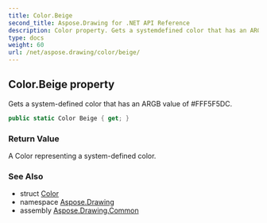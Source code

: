 ```yaml
---
title: Color.Beige
second_title: Aspose.Drawing for .NET API Reference
description: Color property. Gets a systemdefined color that has an ARGB value of FFF5F5DC
type: docs
weight: 60
url: /net/aspose.drawing/color/beige/
---
```

## Color.Beige property

Gets a system-defined color that has an ARGB value of #FFF5F5DC.

```csharp
public static Color Beige { get; }
```

### Return Value

A Color representing a system-defined color.

### See Also

* struct [Color](../)
* namespace [Aspose.Drawing](../../color/)
* assembly [Aspose.Drawing.Common](../../../)


